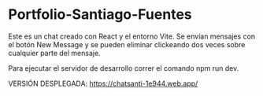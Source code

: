 # Portfolio-Santiago-Fuentes
Este es un chat creado con React y el entorno Vite. Se envían mensajes con el botón New Message y se pueden eliminar clickeando dos veces sobre cualquier parte
del mensaje.

Para ejecutar el servidor de desarrollo correr el comando npm run dev.

VERSIÓN DESPLEGADA: https://chatsanti-1e944.web.app/
